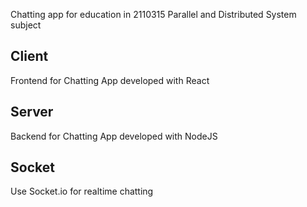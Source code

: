 Chatting app for education in 2110315 Parallel and Distributed System subject

## Client

Frontend for Chatting App developed with React

## Server

Backend for Chatting App developed with NodeJS

## Socket

Use Socket.io for realtime chatting